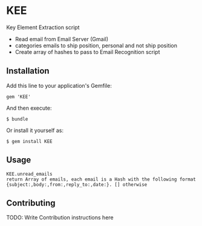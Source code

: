 # KEE

Key Element Extraction script
- Read email from Email Server (Gmail)
- categories emails to ship position, personal and not ship position
- Create array of hashes to pass to Email Recognition script

## Installation

Add this line to your application's Gemfile:

    gem 'KEE'

And then execute:

    $ bundle

Or install it yourself as:

    $ gem install KEE

## Usage

    KEE.unread_emails
    return Array of emails, each email is a Hash with the following format {subject:,body:,from:,reply_to:,date:}. [] otherwise

## Contributing

TODO: Write Contribution instructions here

